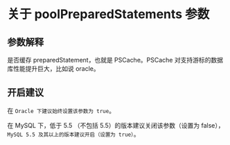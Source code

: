 # 关于 poolPreparedStatements 参数


## 参数解释

是否缓存 preparedStatement，也就是 PSCache。PSCache 对支持游标的数据库性能提升巨大，比如说 oracle。

## 开启建议

在 `Oracle 下建议始终设置该参数为 true`。

在 MySQL 下，低于 5.5 （不包括 5.5）的版本建议关闭该参数（设置为 false），`MySQL 5.5 及其以上的版本建议开启（设置为 true）`。
